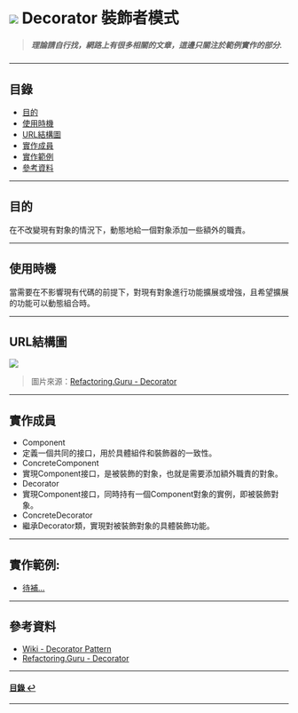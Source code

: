 # ![](https://drive.google.com/uc?id=10INx5_pkhMcYRdx_OO4rXNXxcsvPtBYq) Decorator 裝飾者模式
> ##### 理論請自行找，網路上有很多相關的文章，這邊只關注於範例實作的部分.

---

<!--ts-->
## 目錄
* [目的](#目的)
* [使用時機](#使用時機)
* [URL結構圖](#url結構圖)
* [實作成員](#實作成員)
* [實作範例](#實作範例)
* [參考資料](#參考資料)
<!--te-->

---

## 目的
在不改變現有對象的情況下，動態地給一個對象添加一些額外的職責。

---

## 使用時機
當需要在不影響現有代碼的前提下，對現有對象進行功能擴展或增強，且希望擴展的功能可以動態組合時。

---

## URL結構圖
![](https://drive.google.com/uc?id=1K21D11UZT6zUBPOVl1rfv3rRDzLZOvHJ)
> 圖片來源：[Refactoring.Guru - Decorator](https://refactoring.guru/design-patterns/decorator) 

---

## 實作成員
* Component
 * 定義一個共同的接口，用於具體組件和裝飾器的一致性。
* ConcreteComponent
 * 實現Component接口，是被裝飾的對象，也就是需要添加額外職責的對象。
* Decorator
 * 實現Component接口，同時持有一個Component對象的實例，即被裝飾對象。
* ConcreteDecorator
 * 繼承Decorator類，實現對被裝飾對象的具體裝飾功能。

---

## 實作範例:
- [待補...]() 

---

## 參考資料
* [Wiki - Decorator Pattern](https://en.wikipedia.org/wiki/Decorator_pattern) <br>
* [Refactoring.Guru - Decorator](https://refactoring.guru/design-patterns/decorator) <br>

---

<!--ts-->
#### [目錄 ↩](#目錄)
<!--te-->
---
